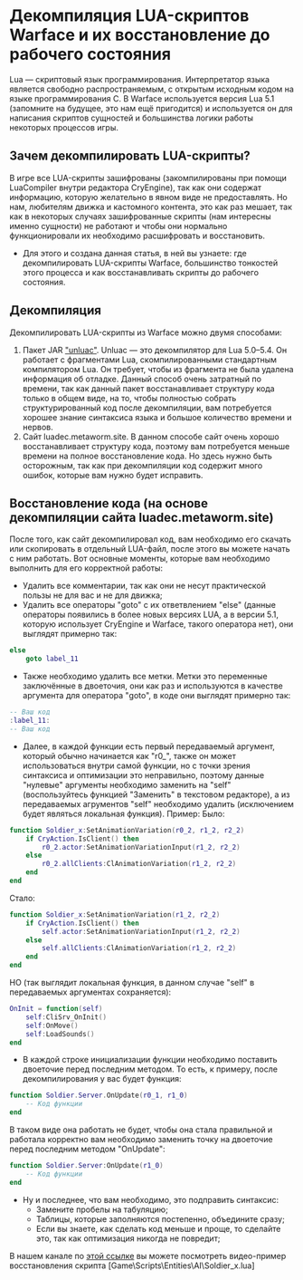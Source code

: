 # Декомпиляция LUA-скриптов Warface и их восстановление до рабочего состояния

Lua — скриптовый язык программирования. Интерпретатор языка является свободно распространяемым, с открытым исходным кодом на языке программирования C. В Warface используется версия Lua 5.1 (запомните на будущее, это нам ещё пригодится) и используется он для написания скриптов сущностей и большинства логики работы некоторых процессов игры.

## Зачем декомпилировать LUA-скрипты?

В игре все LUA-скрипты зашифрованы (закомпилированы при помощи LuaCompiler внутри редактора CryEngine), так как они содержат информацию, которую желательно в явном виде не предоставлять. Но нам, любителям движка и кастомного контента, это как раз мешает, так как в некоторых случаях зашифрованные скрипты (нам интересны именно сущности) не работают и чтобы они нормально функционировали их необходимо расшифровать и восстановить.
* Для этого и создана данная статья, в ней вы узнаете: где декомпилировать LUA-скрипты Warface, большинство тонкостей этого процесса и как восстанавливать скрипты до рабочего состояния.

## Декомпиляция

Декомпилировать LUA-скрипты из Warface можно двумя способами:
1. Пакет JAR ["unluac"](https://sourceforge.net/projects/unluac/). Unluac — это декомпилятор для Lua 5.0–5.4. Он работает с фрагментами Lua, скомпилированными стандартным компилятором Lua. Он требует, чтобы из фрагмента не была удалена информация об отладке. Данный способ очень затратный по времени, так как данный пакет восстанавливает структуру кода только в общем виде, на то, чтобы полностью собрать структурированный код после декомпиляции, вам потребуется хорошее знание синтаксиса языка и большое количество времени и нервов.
2. Сайт luadec.metaworm.site. В данном способе сайт очень хорошо восстанавливает структуру кода, поэтому вам потребуется меньше времени на полное восстановление кода. Но здесь нужно быть осторожным, так как при декомпиляции код содержит много ошибок, которые вам нужно будет исправить.

## Восстановление кода (на основе декомпиляции сайта luadec.metaworm.site)

После того, как сайт декомпилировал код, вам необходимо его скачать или скопировать в отдельный LUA-файл, после этого вы можете начать с ним работать. Вот основные моменты, которые вам необходимо выполнить для его корректной работы:
* Удалить все комментарии, так как они не несут практической пользы не для вас и не для  движка;
* Удалить все операторы "goto" с их ответвлением "else" (данные операторы появились в более новых версиях LUA, а в версии 5.1, которую использует CryEngine и Warface, такого оператора нет), они выглядят примерно так:
```lua
else
    goto label_11
```
* Также необходимо удалить все метки. Метки это переменные заключённые в двоеточия, они как раз и используются в качестве аргумента для оператора "goto", в коде они выглядят примерно так:
```lua
-- Ваш код
:label_11:
-- Ваш код
```
* Далее, в каждой функции есть первый передаваемый аргумент, который обычно начинается как "r0_", также он может использоваться внутри самой функции, но с точки зрения синтаксиса и оптимизации это неправильно, поэтому данные "нулевые" аргументы необходимо заменить на "self" (воспользуйтесь функцией "Заменить" в текстовом редакторе), а из передаваемых агрументов "self" необходимо удалить (исключением будет являться локальная функция). Пример:
Было:
```lua
function Soldier_x:SetAnimationVariation(r0_2, r1_2, r2_2)
	if CryAction.IsClient() then
		r0_2.actor:SetAnimationVariationInput(r1_2, r2_2)
	else
		r0_2.allClients:ClAnimationVariation(r1_2, r2_2)
	end
end
```
Стало:
```lua
function Soldier_x:SetAnimationVariation(r1_2, r2_2)
	if CryAction.IsClient() then
		self.actor:SetAnimationVariationInput(r1_2, r2_2)
	else
		self.allClients:ClAnimationVariation(r1_2, r2_2)
	end
end
```
НО (так выглядит локальная функция, в данном случае "self" в передаваемых аргументах сохраняется):
```lua
OnInit = function(self)
	self:CliSrv_OnInit()
	self:OnMove()
	self:LoadSounds()
end
```
* В каждой строке инициализации функции необходимо поставить двоеточие перед последним методом. То есть, к примеру, после декомпилирования у вас будет функция:
```lua
function Soldier.Server.OnUpdate(r0_1, r1_0)
	-- Код функции
end
```
В таком виде она работать не будет, чтобы она стала правильной и работала корректно вам необходимо заменить точку на двоеточие перед последним методом "OnUpdate":
```lua
function Soldier.Server:OnUpdate(r1_0)
	-- Код функции
end
```
* Ну и последнее, что вам необходимо, это подправить синтаксис:
	* Замените пробелы на табуляцию;
	* Таблицы, которые заполняются постепенно, объедините сразу;
	* Если вы знаете, как сделать код меньше и проще, то сделайте это, так как оптимизация никогда не повредит;

В нашем канале по [этой ссылке]() вы можете посмотреть видео-пример восстановления скрипта \[Game\Scripts\Entities\AI\Soldier_x.lua\]

